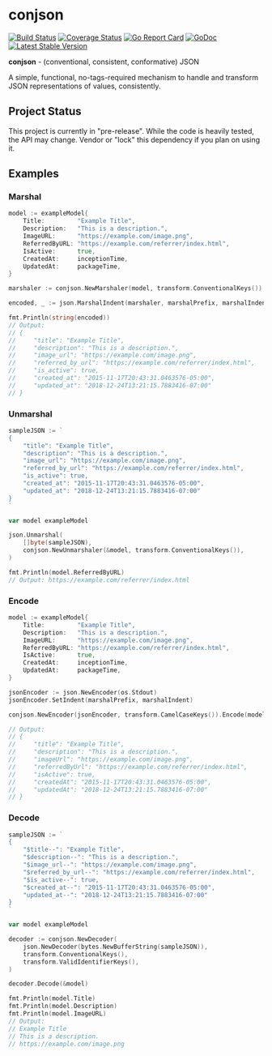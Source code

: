 # conjson

[![Build Status](https://travis-ci.com/Rican7/conjson.svg?branch=master)](https://travis-ci.com/Rican7/conjson)
[![Coverage Status](https://coveralls.io/repos/github/Rican7/conjson/badge.svg)](https://coveralls.io/github/Rican7/conjson)
[![Go Report Card](https://goreportcard.com/badge/Rican7/conjson)](http://goreportcard.com/report/Rican7/conjson)
[![GoDoc](https://godoc.org/github.com/Rican7/conjson?status.svg)](https://godoc.org/github.com/Rican7/conjson)
[![Latest Stable Version](https://img.shields.io/github/release/Rican7/conjson.svg?style=flat)](https://github.com/Rican7/conjson/releases)

**conjson** - (conventional, consistent, conformative) JSON

A simple, functional, no-tags-required mechanism to handle and transform JSON representations of values, consistently.


## Project Status

This project is currently in "pre-release". While the code is heavily tested, the API may change.
Vendor or "lock" this dependency if you plan on using it.


## Examples

### Marshal

```go
model := exampleModel{
	Title:         "Example Title",
	Description:   "This is a description.",
	ImageURL:      "https://example.com/image.png",
	ReferredByURL: "https://example.com/referrer/index.html",
	IsActive:      true,
	CreatedAt:     inceptionTime,
	UpdatedAt:     packageTime,
}

marshaler := conjson.NewMarshaler(model, transform.ConventionalKeys())

encoded, _ := json.MarshalIndent(marshaler, marshalPrefix, marshalIndent)

fmt.Println(string(encoded))
// Output:
// {
//     "title": "Example Title",
//     "description": "This is a description.",
//     "image_url": "https://example.com/image.png",
//     "referred_by_url": "https://example.com/referrer/index.html",
//     "is_active": true,
//     "created_at": "2015-11-17T20:43:31.0463576-05:00",
//     "updated_at": "2018-12-24T13:21:15.7883416-07:00"
// }
```

### Unmarshal

```go
sampleJSON := `
{
	"title": "Example Title",
	"description": "This is a description.",
	"image_url": "https://example.com/image.png",
	"referred_by_url": "https://example.com/referrer/index.html",
	"is_active": true,
	"created_at": "2015-11-17T20:43:31.0463576-05:00",
	"updated_at": "2018-12-24T13:21:15.7883416-07:00"
}
`

var model exampleModel

json.Unmarshal(
	[]byte(sampleJSON),
	conjson.NewUnmarshaler(&model, transform.ConventionalKeys()),
)

fmt.Println(model.ReferredByURL)
// Output: https://example.com/referrer/index.html
```

### Encode

```go
model := exampleModel{
	Title:         "Example Title",
	Description:   "This is a description.",
	ImageURL:      "https://example.com/image.png",
	ReferredByURL: "https://example.com/referrer/index.html",
	IsActive:      true,
	CreatedAt:     inceptionTime,
	UpdatedAt:     packageTime,
}

jsonEncoder := json.NewEncoder(os.Stdout)
jsonEncoder.SetIndent(marshalPrefix, marshalIndent)

conjson.NewEncoder(jsonEncoder, transform.CamelCaseKeys()).Encode(model)

// Output:
// {
//     "title": "Example Title",
//     "description": "This is a description.",
//     "imageUrl": "https://example.com/image.png",
//     "referredByUrl": "https://example.com/referrer/index.html",
//     "isActive": true,
//     "createdAt": "2015-11-17T20:43:31.0463576-05:00",
//     "updatedAt": "2018-12-24T13:21:15.7883416-07:00"
// }
```

### Decode

```go
sampleJSON := `
{
	"$title--": "Example Title",
	"$description--": "This is a description.",
	"$image_url--": "https://example.com/image.png",
	"$referred_by_url--": "https://example.com/referrer/index.html",
	"$is_active--": true,
	"$created_at--": "2015-11-17T20:43:31.0463576-05:00",
	"updated_at--": "2018-12-24T13:21:15.7883416-07:00"
}
`

var model exampleModel

decoder := conjson.NewDecoder(
	json.NewDecoder(bytes.NewBufferString(sampleJSON)),
	transform.ConventionalKeys(),
	transform.ValidIdentifierKeys(),
)

decoder.Decode(&model)

fmt.Println(model.Title)
fmt.Println(model.Description)
fmt.Println(model.ImageURL)
// Output:
// Example Title
// This is a description.
// https://example.com/image.png
```
